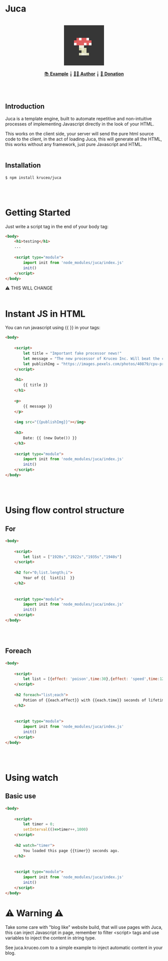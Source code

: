 # **Juca**
<br>
<div align='center'>
<img src="./icon.png" width=128px style="image-rendering:pixelated">


<a href="https://juca.kruceo.com">📚 <strong>Example</strong></a> ╽
<a href="https://home.kruceo.com">🧒🏼 <strong>Author</strong></a> ╽
<a href="https://home.kruceo.com/donation">🎁 <strong>Donation</strong></a>
</div>
<br>
<br>


## Introduction

Juca is a template engine, built to automate repetitive and non-intuitive processes of implementing Javascript directly in the look of your HTML.

This works on the client side, your server will send the pure html source code to the client, in the act of loading Juca, this will generate all the HTML, this works without any framework, just pure Javascript and HTML.
<br>
<br>
## Installation

```console
$ npm install kruceo/juca
```

<br>
<br>

# Getting Started

Just write a script tag in the end of your body tag:

```html
<body>
    <h1>testing</h1>
    ...

    <script type="module">
        import init from 'node_modules/juca/index.js'
        init()
    </script>
</body>
``` 
⚠️ THIS WILL CHANGE
<br>
<br> 

# Instant JS in HTML

You can run javascript using {{  }} in your tags:


```html
<body>

    <script>
        let title = "Important fake processor news!"
        let message = "The new processor of Kruceo Inc. Will beat the clock of 6.4 GHZ in all cores."
        let publishImg = "https://images.pexels.com/photos/40879/cpu-processor-macro-pen-40879.jpeg"
    </script>

    <h1>
        {{ title }}
    </h1>

    <p>
        {{ message }}
    </p>

    <img src="{{publishImg}}"></img>
    
    <h3>
        Date: {{ (new Date()) }}
    </h3>

    <script type="module">
        import init from 'node_modules/juca/index.js'
        init()
    </script>
</body>
``` 
<br>
<br> 

# Using flow control structure

## For
```html
<body>

    <script>
        let list = ["1920s","1922s","1935s","1940s"]
    </script>

    <h2 for="0;list.length;i">
        Year of {{  list[i]  }}
    </h2>


    <script type="module">
        import init from 'node_modules/juca/index.js'
        init()
    </script>
</body>
``` 
<br>
<br> 

## Foreach
```html
<body>

    <script>
        let list = [{effect: 'poison',time:30},{effect: 'speed',time:120},{effect: 'regeneration',time:10}]
    </script>

    <h2 foreach="list;each">
        Potion of {{each.effect}} with {{each.time}} seconds of lifetime.
    </h2>


    <script type="module">
        import init from 'node_modules/juca/index.js'
        init()
    </script>
</body>
``` 
<br>
<br> 

# Using watch

## Basic use

```html
<body>

    <script>
        let timer = 0;
        setInterval(()=>timer++,1000)
    </script>

    <h2 watch="timer">
        You loaded this page {{timer}} seconds ago.
    </h2>


    <script type="module">
        import init from 'node_modules/juca/index.js'
        init()
    </script>
</body>
``` 

# ⚠️ Warning ⚠️

Take some care with "blog like" website build, that will use pages with Juca, this can inject Javascript in page, remember to filter &lt;script> tags and use variables to inject the content in string type.

See <a>juca.kruceo.com</a> to a simple example to inject automatic content in your blog. 


